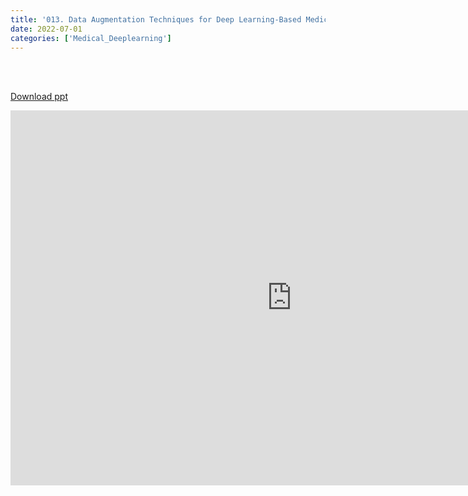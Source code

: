 ```yaml
---
title: '013. Data Augmentation Techniques for Deep Learning-Based Medical Image Analyses'
date: 2022-07-01 
categories: ['Medical_Deeplearning']
---
```


<br><br>

[Download ppt](/ppt/13.pptx)

<center>
<iframe src="https://docs.google.com/presentation/d/e/2PACX-1vSDJL5VFTz5Yb-En7BGVanUcoefpdyxkFNwYJ6LT0aqAQHjmTFljovGOWcQRp_JMw/embed?start=false&loop=false&delayms=3000" frameborder="0" width="900" height="600" allowfullscreen="true" mozallowfullscreen="true" webkitallowfullscreen="true min-width="350px"></iframe>
</center>

<br>

<script src="https://utteranc.es/client.js"
        repo="RTOS-KGU/RTOS-utterances-comment"
        issue-term="pathname"
        label="Comment"
        theme="github-light"
        crossorigin="anonymous"
        async>
</script>